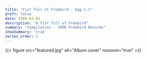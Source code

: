 ```yaml
---
title: "Fist full of Freebird - Egg n.1"
draft: false
date: 1999-01-01
description: "A fist full of Freebird"
summary: "Compilation - 1998 Freebird Records"
showSummary: 'true'
series_order: 2
---
```


{{< figure
    src="featured.jpg"
    alt="Album cover"
    nozoom="true"
    >}}
